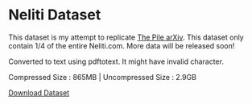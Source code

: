 # Neliti Dataset

This dataset is my attempt to replicate [The Pile arXiv](https://arxiv.org/abs/2101.00027). This dataset only contain 1/4 of the entire Neliti.com. More data will be released soon!

Converted to text using pdftotext. It might have invalid character.

Compressed Size : 865MB | Uncompressed Size : 2.9GB

[Download Dataset](http://depia.wiki/files/neliti-txt.tar.zst)
